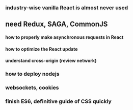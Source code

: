 ### industry-wise vanilla React is almost never used
## need Redux, SAGA, CommonJS 

#### how to properly make asynchronous requests in React
#### how to optimize the React update
#### understand cross-origin (review network)

### how to deploy nodejs

### websockets, cookies

### finish ES6, definitive guide of CSS quickly




